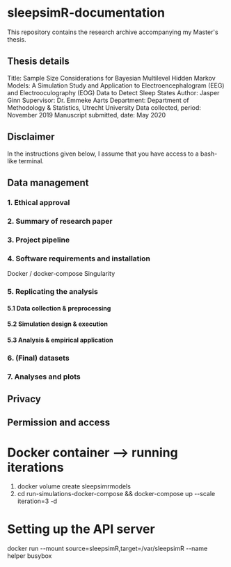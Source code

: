 # sleepsimR-documentation

This repository contains the research archive accompanying my Master's thesis. 

## Thesis details

Title: Sample Size Considerations for Bayesian Multilevel Hidden Markov
Models: A Simulation Study and Application to Electroencephalogram
(EEG) and Electrooculography (EOG) Data to Detect Sleep States
Author: Jasper Ginn
Supervisor: Dr. Emmeke Aarts
Department: Department of Methodology & Statistics, Utrecht University
Data collected, period: November 2019
Manuscript submitted, date: May 2020

## Disclaimer

In the instructions given below, I assume that you have access to a bash-like terminal.

## Data management

### 1. Ethical approval

### 2. Summary of research paper

### 3. Project pipeline

### 4. Software requirements and installation

Docker / docker-compose
Singularity


### 5. Replicating the analysis

#### 5.1 Data collection & preprocessing

#### 5.2 Simulation design & execution

#### 5.3 Analysis & empirical application

### 6. (Final) datasets

### 7. Analyses and plots

## Privacy

## Permission and access

# Docker container --> running iterations

1. docker volume create sleepsimrmodels
2. cd run-simulations-docker-compose && docker-compose up --scale iteration=3 -d

# Setting up the API server

docker run --mount source=sleepsimR,target=/var/sleepsimR --name helper busybox
